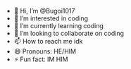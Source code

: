 - 👋 Hi, I’m @Bugoi1017
- 👀 I’m interested in coding
- 🌱 I’m currently learning coding
- 💞️ I’m looking to collaborate on coding
- 📫 How to reach me idk
- 😄 Pronouns: HE/HIM
- ⚡ Fun fact: IM HIM

<!---
Bugoi1017/Bugoi1017 is a ✨ special ✨ repository because its `README.md` (this file) appears on your GitHub profile.
You can click the Preview link to take a look at your changes.
--->
